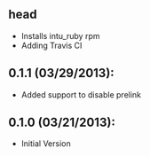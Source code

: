 ## head
* Installs intu_ruby rpm
* Adding Travis CI

## 0.1.1 (03/29/2013):
* Added support to disable prelink

## 0.1.0 (03/21/2013):
* Initial Version
